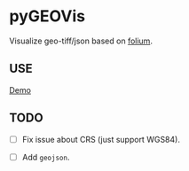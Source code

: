 # pyGEOVis

Visualize geo-tiff/json based on [folium](https://github.com/python-visualization/folium).

## USE

[Demo](demo.ipynb)

## TODO

- [ ] Fix issue about CRS (just support WGS84).
- [ ] Add `geojson`.


